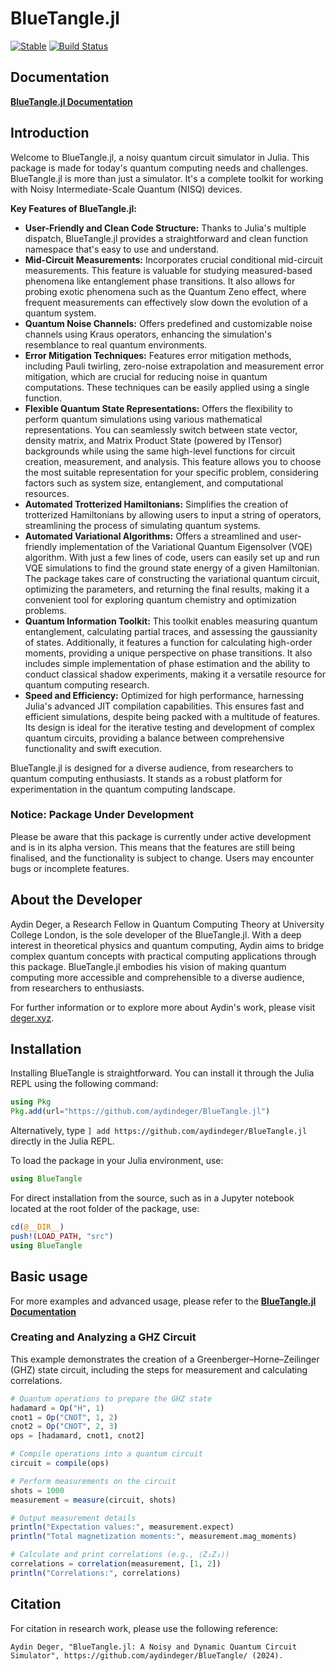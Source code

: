 # BlueTangle.jl

[![Stable](https://img.shields.io/badge/docs-stable-blue.svg)](https://deger.xyz/BlueTangle.jl)
[![Build Status](https://github.com/aydindeger/BlueTangle.jl/actions/workflows/CI.yml/badge.svg?branch=main)](https://github.com/aydindeger/BlueTangle.jl/actions/workflows/CI.yml?query=branch%3Amain)

## Documentation

[**BlueTangle.jl Documentation**](https://deger.xyz/BlueTangle.jl)

## Introduction

Welcome to BlueTangle.jl, a noisy quantum circuit simulator in Julia. This package is made for today's quantum computing needs and challenges. BlueTangle.jl is more than just a simulator. It's a complete toolkit for working with Noisy Intermediate-Scale Quantum (NISQ) devices.

**Key Features of BlueTangle.jl:**
- **User-Friendly and Clean Code Structure:** Thanks to Julia's multiple dispatch, BlueTangle.jl provides a straightforward and clean function namespace that's easy to use and understand.
- **Mid-Circuit Measurements:** Incorporates crucial conditional mid-circuit measurements. This feature is valuable for studying measured-based phenomena like entanglement phase transitions. It also allows for probing exotic phenomena such as the Quantum Zeno effect, where frequent measurements can effectively slow down the evolution of a quantum system.
- **Quantum Noise Channels:** Offers predefined and customizable noise channels using Kraus operators, enhancing the simulation's resemblance to real quantum environments.
- **Error Mitigation Techniques:** Features error mitigation methods, including Pauli twirling, zero-noise extrapolation and measurement error mitigation, which are crucial for reducing noise in quantum computations. These techniques can be easily applied using a single function.
- **Flexible Quantum State Representations:** Offers the flexibility to perform quantum simulations using various mathematical representations. You can seamlessly switch between state vector, density matrix, and Matrix Product State (powered by ITensor) backgrounds while using the same high-level functions for circuit creation, measurement, and analysis. This feature allows you to choose the most suitable representation for your specific problem, considering factors such as system size, entanglement, and computational resources.
- **Automated Trotterized Hamiltonians:** Simplifies the creation of trotterized Hamiltonians by allowing users to input a string of operators, streamlining the process of simulating quantum systems.
- **Automated Variational Algorithms:** Offers a streamlined and user-friendly implementation of the Variational Quantum Eigensolver (VQE) algorithm. With just a few lines of code, users can easily set up and run VQE simulations to find the ground state energy of a given Hamiltonian. The package takes care of constructing the variational quantum circuit, optimizing the parameters, and returning the final results, making it a convenient tool for exploring quantum chemistry and optimization problems.
- **Quantum Information Toolkit:** This toolkit enables measuring quantum entanglement, calculating partial traces, and assessing the gaussianity of states. Additionally, it features a function for calculating high-order moments, providing a unique perspective on phase transitions. It also includes simple implementation of phase estimation and the ability to conduct classical shadow experiments, making it a versatile resource for quantum computing research.
- **Speed and Efficiency:** Optimized for high performance, harnessing Julia's advanced JIT compilation capabilities. This ensures fast and efficient simulations, despite being packed with a multitude of features. Its design is ideal for the iterative testing and development of complex quantum circuits, providing a balance between comprehensive functionality and swift execution.

BlueTangle.jl is designed for a diverse audience, from researchers to quantum computing enthusiasts. It stands as a robust platform for experimentation in the quantum computing landscape.

### Notice: Package Under Development

Please be aware that this package is currently under active development and is in its alpha version. This means that the features are still being finalised, and the functionality is subject to change. Users may encounter bugs or incomplete features.

## About the Developer

Aydin Deger, a Research Fellow in Quantum Computing Theory at University College London, is the sole developer of the BlueTangle.jl. With a deep interest in theoretical physics and quantum computing, Aydin aims to bridge complex quantum concepts with practical computing applications through this package. BlueTangle.jl embodies his vision of making quantum computing more accessible and comprehensible to a diverse audience, from researchers to enthusiasts.

For further information or to explore more about Aydin's work, please visit [deger.xyz](http://deger.xyz).

## Installation
Installing BlueTangle is straightforward. You can install it through the Julia REPL using the following command:

```julia
using Pkg
Pkg.add(url="https://github.com/aydindeger/BlueTangle.jl")
```

Alternatively, type `] add https://github.com/aydindeger/BlueTangle.jl` directly in the Julia REPL.

To load the package in your Julia environment, use:

```julia
using BlueTangle
```

For direct installation from the source, such as in a Jupyter notebook located at the root folder of the package, use:

```julia
cd(@__DIR__)
push!(LOAD_PATH, "src")
using BlueTangle
```

## Basic usage

For more examples and advanced usage, please refer to the [**BlueTangle.jl Documentation**](https://deger.xyz/BlueTangle.jl)

### Creating and Analyzing a GHZ Circuit

This example demonstrates the creation of a Greenberger–Horne–Zeilinger (GHZ) state circuit, including the steps for measurement and calculating correlations.

```julia
# Quantum operations to prepare the GHZ state
hadamard = Op("H", 1)
cnot1 = Op("CNOT", 1, 2)
cnot2 = Op("CNOT", 2, 3)
ops = [hadamard, cnot1, cnot2]

# Compile operations into a quantum circuit
circuit = compile(ops)

# Perform measurements on the circuit
shots = 1000
measurement = measure(circuit, shots)

# Output measurement details
println("Expectation values:", measurement.expect)
println("Total magnetization moments:", measurement.mag_moments)

# Calculate and print correlations (e.g., ⟨Z₁Z₂⟩)
correlations = correlation(measurement, [1, 2])
println("Correlations:", correlations)
```

## Citation 

For citation in research work, please use the following reference:

```
Aydin Deger, "BlueTangle.jl: A Noisy and Dynamic Quantum Circuit Simulator", https://github.com/aydindeger/BlueTangle/ (2024).
```

